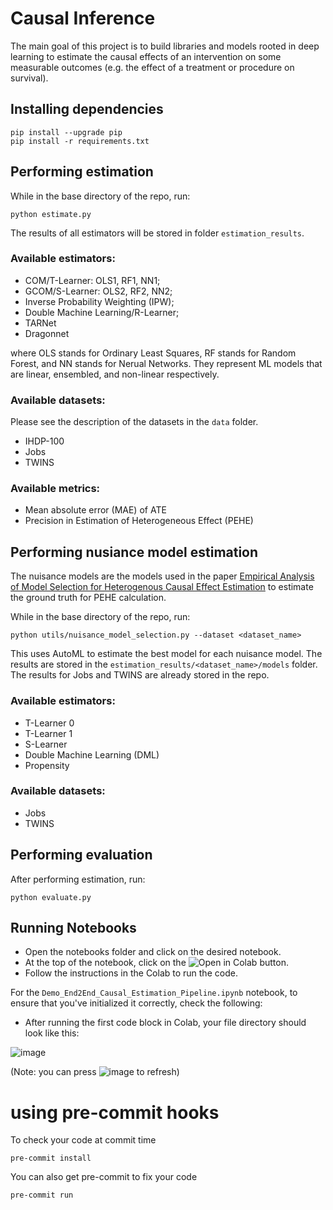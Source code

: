 # Causal Inference
The main goal of this project is to build libraries and models rooted in deep
learning to estimate the causal effects of an intervention on some measurable
outcomes (e.g. the effect of a treatment or procedure on survival).

## Installing dependencies
```
pip install --upgrade pip
pip install -r requirements.txt
```

## Performing estimation
While in the base directory of the repo, run:
```
python estimate.py
```
The results of all estimators will be stored in folder ``estimation_results``.

### Available estimators:
- COM/T-Learner: OLS1, RF1, NN1;
- GCOM/S-Learner: OLS2, RF2, NN2;
- Inverse Probability Weighting (IPW);
- Double Machine Learning/R-Learner;
- TARNet
- Dragonnet

where OLS stands for Ordinary Least Squares, RF stands for Random Forest, and
NN stands for Nerual Networks. They represent ML models that are linear,
ensembled, and non-linear respectively.

### Available datasets:
Please see the description of the datasets in the ``data`` folder.
- IHDP-100
- Jobs
- TWINS

### Available metrics:
- Mean absolute error (MAE) of ATE
- Precision in Estimation of Heterogeneous Effect (PEHE)

## Performing nusiance model estimation
The nuisance models are the models used in the paper [Empirical Analysis of Model Selection for Heterogenous Causal Effect Estimation](https://arxiv.org/abs/2211.01939) to estimate the ground truth for PEHE calculation.

While in the base directory of the repo, run:
```
python utils/nuisance_model_selection.py --dataset <dataset_name>
```

This uses AutoML to estimate the best model for each nuisance model. The results are stored in the ``estimation_results/<dataset_name>/models`` folder. The results for Jobs and TWINS are already stored in the repo.

### Available estimators:
- T-Learner 0
- T-Learner 1
- S-Learner
- Double Machine Learning (DML)
- Propensity

### Available datasets:
- Jobs
- TWINS

## Performing evaluation
After performing estimation, run:
```
python evaluate.py
```
## Running Notebooks
- Open the notebooks folder and click on the desired notebook.
- At the top of the notebook, click on the ![Open in Colab](https://github.com/VectorInstitute/Causal_Inference_Laboratory/assets/47928320/72fa430a-9e75-4e7d-82fe-080beb58a42d) button.
- Follow the instructions in the Colab to run the code.

For the `Demo_End2End_Causal_Estimation_Pipeline.ipynb` notebook, to ensure that you've initialized it correctly, check the following:
- After running the first code block in Colab, your file directory should look like this:

![image](https://github.com/VectorInstitute/Causal_Inference_Laboratory/assets/47928320/c3fc6d26-369d-4454-8990-3b452b49d86c)

(Note: you can press ![image](https://github.com/VectorInstitute/Causal_Inference_Laboratory/assets/47928320/0eff5ced-6a65-4f22-a8a8-439c48526ba0) to refresh)



# using pre-commit hooks
To check your code at commit time
```
pre-commit install
```

You can also get pre-commit to fix your code
```
pre-commit run
```
